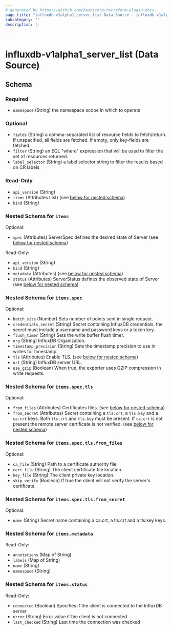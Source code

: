 ```yaml
---
# generated by https://github.com/hashicorp/terraform-plugin-docs
page_title: "influxdb-v1alpha1_server_list Data Source - influxdb-v1alpha1"
subcategory: ""
description: |-
  
---
```


# influxdb-v1alpha1_server_list (Data Source)





<!-- schema generated by tfplugindocs -->
## Schema

### Required

- `namespace` (String) the namespace scope in which to operate

### Optional

- `fields` (String) a comma-separated list of resource fields to fetch/return.  If unspecified, all fields are fetched.  If empty, only key-fields are fetched.
- `filter` (String) an EQL "where" expression that will be used to filter the set of resources returned.
- `label_selector` (String) a label selector string to filter the results based on CR labels

### Read-Only

- `api_version` (String)
- `items` (Attributes List) (see [below for nested schema](#nestedatt--items))
- `kind` (String)

<a id="nestedatt--items"></a>
### Nested Schema for `items`

Optional:

- `spec` (Attributes) ServerSpec defines the desired state of Server (see [below for nested schema](#nestedatt--items--spec))

Read-Only:

- `api_version` (String)
- `kind` (String)
- `metadata` (Attributes) (see [below for nested schema](#nestedatt--items--metadata))
- `status` (Attributes) ServerStatus defines the observed state of Server (see [below for nested schema](#nestedatt--items--status))

<a id="nestedatt--items--spec"></a>
### Nested Schema for `items.spec`

Optional:

- `batch_size` (Number) Sets number of points sent in single request.
- `credentials_secret` (String) Secret containing InfluxDB credentials.
the secret must include a username and password keys or a token key.
- `flush_timer` (String) Sets the write buffer flush timer.
- `org` (String) InfluxDB Organization.
- `timestamp_precision` (String) Sets the timestamp precision to use in writes for timestamp.
- `tls` (Attributes) Enable TLS. (see [below for nested schema](#nestedatt--items--spec--tls))
- `url` (String) InfluxDB server URL.
- `use_gzip` (Boolean) When true, the exporter uses GZIP compression in write requests.

<a id="nestedatt--items--spec--tls"></a>
### Nested Schema for `items.spec.tls`

Optional:

- `from_files` (Attributes) Certificates files. (see [below for nested schema](#nestedatt--items--spec--tls--from_files))
- `from_secret` (Attributes) Secret containing a `tls.crt`, a `tls.key` and a `ca.crt` keys.
Both `tls.crt` and `tls.key` must be present. If `ca.crt` is not present
the remote server certificate is not verified. (see [below for nested schema](#nestedatt--items--spec--tls--from_secret))

<a id="nestedatt--items--spec--tls--from_files"></a>
### Nested Schema for `items.spec.tls.from_files`

Optional:

- `ca_file` (String) Path to a certificate authority file.
- `cert_file` (String) The client certificate file location.
- `key_file` (String) The client private key location.
- `skip_verify` (Boolean) If true the client will not verify the server's certificate.


<a id="nestedatt--items--spec--tls--from_secret"></a>
### Nested Schema for `items.spec.tls.from_secret`

Optional:

- `name` (String) Secret name containing a ca.crt, a tls.crt and a tls.key keys.




<a id="nestedatt--items--metadata"></a>
### Nested Schema for `items.metadata`

Read-Only:

- `annotations` (Map of String)
- `labels` (Map of String)
- `name` (String)
- `namespace` (String)


<a id="nestedatt--items--status"></a>
### Nested Schema for `items.status`

Read-Only:

- `connected` (Boolean) Specifies if the client is connected to the InfluxDB server
- `error` (String) Error value if the client is not connected
- `last_checked` (String) Last time the connection was checked
